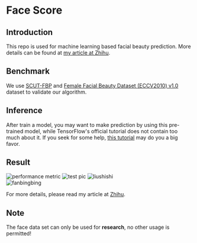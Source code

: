 # Face Score

## Introduction
This repo is used for machine learning based facial beauty prediction. More details can be found at [my article at Zhihu](https://zhuanlan.zhihu.com/p/29399781).

## Benchmark
We use [SCUT-FBP](http://www.hcii-lab.net/data/scut-fbp/en/introduce.html) and [Female Facial Beauty Dataset (ECCV2010) v1.0](https://www.researchgate.net/publication/261595808_Female_Facial_Beauty_Dataset_ECCV2010_v10) dataset to validate our algorithm.


## Inference
After train a model, you may want to make prediction by using this pre-trained model, while TensorFlow's official tutorial does not contain too much about it.
If you seek for some help, [this tutorial](http://cv-tricks.com/tensorflow-tutorial/save-restore-tensorflow-models-quick-complete-tutorial/) may do you a big favor.


## Result
![performance metric](https://pic2.zhimg.com/v2-78ca5af68b079f8036c8af62d66c4241_r.jpg)
![test pic](https://pic2.zhimg.com/50/v2-6acf96c4eb15df795965573b6c4ff8c5_hd.jpg)
![liushishi](https://pic3.zhimg.com/50/v2-17b1ddb1eb21ea73d5cd8b3298e794f2_hd.jpg)  
![fanbingbing](https://pic2.zhimg.com/50/v2-e3e77adf79d0a7a3ff4c39a7bb47199d_hd.jpg)

For more details, please read my article at [Zhihu](https://zhuanlan.zhihu.com/p/29399781).

## Note
The face data set can only be used for **research**, no other usage is permitted! 
